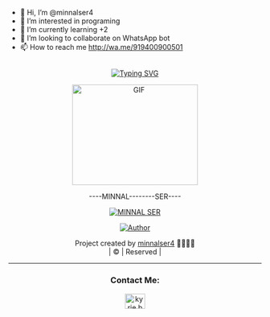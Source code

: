 - 👋 Hi, I’m @minnalser4
- 👀 I’m interested in programing
- 🌱 I’m currently learning +2
- 💞️ I’m looking to collaborate on WhatsApp bot
- 📫 How to reach me http://wa.me/919400900501


## <!-- Typing SVG -->
<p align="center">
    <a href="https://git.io/J0hKr">
        <img
        src="https://readme-typing-svg.herokuapp.com?size=30&width=800&lines=Welcome+To+minnal+ser+Repo."
            alt="Typing SVG"
        />
    </a>
</p>
<div align="center">
  <p align="center">
<img src="https://media.giphy.com/media/12r4pHjvAOv48o/giphy.gif" alt="GIF" width="250" height="200"/>
</p>
----MINNAL--------SER----
 <p align="center">
<a href="#"><img title="MINNAL SER" src="https://i.imgur.com/cdEC5PS.jpeg"></a>
</p>
  <p align="center">
<a href="https://github.com/minnalser4"><img title="Author" src="https://img.shields.io/badge/Author-minnal-ser/pikachu?color=blue&style=for-the-badge&logo=whatsapp"></a>
</p>
</div>
<p align="center">
Project created by <a href="https://github.com/minnalser4">minnalser4</a> 🍁🍁🍁🍁
    <br>
       | © |
        Reserved |
    <br> 
</p>

----

<h3 align="center">Contact Me:</h3>
<p align="center">
<a href="https://instagram.com/minnal_44?utm_medium=copy_link" target="blank"><img align="center" src="https://cdn.jsdelivr.net/npm/simple-icons@3.0.1/icons/instagram.svg" alt="kyrie.baran" height="30" width="40" /></a>
</p>

